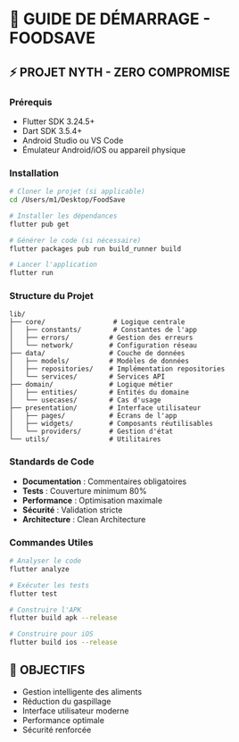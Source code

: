 # 🚀 GUIDE DE DÉMARRAGE - FOODSAVE

## ⚡ PROJET NYTH - ZERO COMPROMISE

### Prérequis
- Flutter SDK 3.24.5+
- Dart SDK 3.5.4+
- Android Studio ou VS Code
- Émulateur Android/iOS ou appareil physique

### Installation
```bash
# Cloner le projet (si applicable)
cd /Users/m1/Desktop/FoodSave

# Installer les dépendances
flutter pub get

# Générer le code (si nécessaire)
flutter packages pub run build_runner build

# Lancer l'application
flutter run
```

### Structure du Projet
```
lib/
├── core/                 # Logique centrale
│   ├── constants/        # Constantes de l'app
│   ├── errors/          # Gestion des erreurs
│   └── network/         # Configuration réseau
├── data/                # Couche de données
│   ├── models/          # Modèles de données
│   ├── repositories/    # Implémentation repositories
│   └── services/        # Services API
├── domain/              # Logique métier
│   ├── entities/        # Entités du domaine
│   └── usecases/        # Cas d'usage
├── presentation/        # Interface utilisateur
│   ├── pages/           # Écrans de l'app
│   ├── widgets/         # Composants réutilisables
│   └── providers/       # Gestion d'état
└── utils/               # Utilitaires
```

### Standards de Code
- **Documentation** : Commentaires obligatoires
- **Tests** : Couverture minimum 80%
- **Performance** : Optimisation maximale
- **Sécurité** : Validation stricte
- **Architecture** : Clean Architecture

### Commandes Utiles
```bash
# Analyser le code
flutter analyze

# Exécuter les tests
flutter test

# Construire l'APK
flutter build apk --release

# Construire pour iOS
flutter build ios --release
```

## 🎯 OBJECTIFS
- Gestion intelligente des aliments
- Réduction du gaspillage
- Interface utilisateur moderne
- Performance optimale
- Sécurité renforcée

